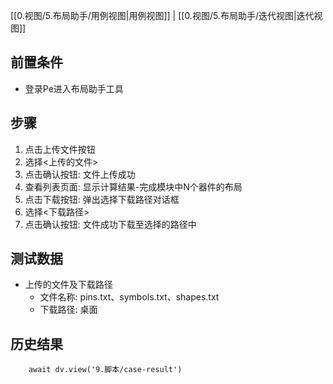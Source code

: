 [[0.视图/5.布局助手/用例视图|用例视图]] | [[0.视图/5.布局助手/迭代视图|迭代视图]]

## 前置条件

- 登录Pe进入布局助手工具

## 步骤

1. 点击上传文件按钮
2. 选择<上传的文件>
3. 点击确认按钮: 文件上传成功
4. 查看列表页面: 显示计算结果-完成模块中N个器件的布局
5. 点击下载按钮: 弹出选择下载路径对话框
6. 选择<下载路径>
7. 点击确认按钮: 文件成功下载至选择的路径中

## 测试数据

- 上传的文件及下载路径
	- 文件名称: pins.txt、symbols.txt、shapes.txt
	- 下载路径: 桌面

## 历史结果

```dataviewjs
    await dv.view('9.脚本/case-result')
```
